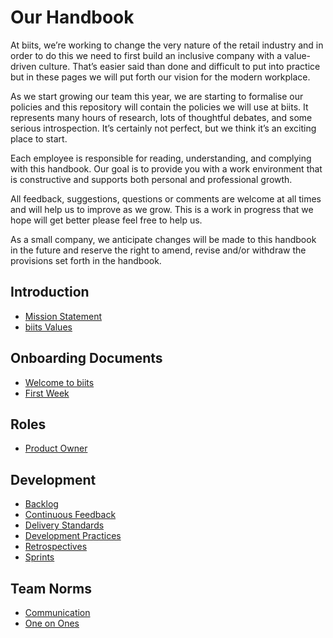 # Our Handbook
At biits, we’re working to change the very nature of the retail industry and in order to do this we need to first build an inclusive company with a value-driven culture. That’s easier said than done and difficult to put into practice but in these pages we will put forth our vision for the modern workplace.

As we start growing our team this year, we are starting to formalise our policies and this repository will contain the policies we will use at biits. It represents many hours of research, lots of thoughtful debates, and some serious introspection. It’s certainly not perfect, but we think it’s an exciting place to start.

Each employee is responsible for reading, understanding, and complying with this handbook. Our goal is to provide you with a work environment that is constructive and supports both personal and professional growth.

All feedback, suggestions, questions or comments are welcome at all times and will help us to improve as we grow. This is a work in progress that we hope will get better please feel free to help us.

As a small company, we anticipate changes will be made to this handbook in the future and reserve the right to amend, revise and/or withdraw the provisions set forth in the handbook.

## Introduction
* [Mission Statement](https://github.com/biitsystems/handbook/blob/master/Mission%20Statement.md)
* [biits Values](https://github.com/biitsystems/handbook/blob/master/Core%20Values.md)

## Onboarding Documents
* [Welcome to biits](https://github.com/biitsystems/handbook/blob/master/Onboarding/Welcome%20Pack.md)
* [First Week](https://github.com/biitsystems/handbook/blob/master/Onboarding/First%20Week.md)

## Roles
* [Product Owner](https://github.com/biitsystems/handbook/blob/master/Roles/Product%20Owner.md)

## Development
* [Backlog](https://github.com/biitsystems/handbook/blob/master/Development/Backlog.md)
* [Continuous Feedback](https://github.com/biitsystems/handbook/blob/master/Development/Continuous%20Feedback.md)
* [Delivery Standards](https://github.com/biitsystems/handbook/blob/master/Development/Delivery%20Standards.md)
* [Development Practices](https://github.com/biitsystems/handbook/blob/master/Development/Development%20Practices.md)
* [Retrospectives](https://github.com/biitsystems/handbook/blob/master/Development/Retrospectives.md)
* [Sprints](https://github.com/biitsystems/handbook/blob/master/Development/Sprints.md)

## Team Norms
* [Communication](https://github.com/biitsystems/handbook/blob/master/Team%20Norms/Communication.md)
* [One on Ones](https://github.com/biitsystems/handbook/blob/master/Team%20Norms/One%20on%20Ones.md)
